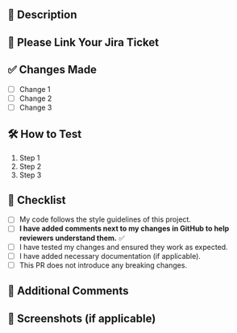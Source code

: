 ## 📝 Description
<!-- Provide a brief summary of the changes introduced in this PR. -->

## 🔗 Please Link Your Jira Ticket
<!-- Link the the ticket, if applicable ex: https://littleeinsteinchildcare.atlassian.net/browse/LEC-26 -->

## ✅ Changes Made
<!-- List the key changes made in this PR. -->
- [ ] Change 1
- [ ] Change 2
- [ ] Change 3

## 🛠️ How to Test
<!-- Provide steps to test this PR. -->
1. Step 1
2. Step 2
3. Step 3

## 📌 Checklist
- [ ] My code follows the style guidelines of this project.
- [ ] **I have added comments next to my changes in GitHub to help reviewers understand them.** ✅
- [ ] I have tested my changes and ensured they work as expected.
- [ ] I have added necessary documentation (if applicable).
- [ ] This PR does not introduce any breaking changes.

## 🚀 Additional Comments
<!-- Add any other context about this PR here. -->

## 📸 Screenshots (if applicable)
<!-- Add screenshots or GIFs to show the changes visually. -->
